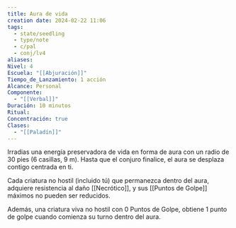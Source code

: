 ```yaml
---
title: Aura de vida
creation date: 2024-02-22 11:06
tags:
  - state/seedling
  - type/note
  - c/pal
  - conj/lv4
aliases: 
Nivel: 4
Escuela: "[[Abjuración]]"
Tiempo_de_Lanzamiento: 1 acción
Alcance: Personal
Componente:
  - "[[Verbal]]"
Duración: 10 minutos
Ritual: 
Concentración: true
Clases:
  - "[[Paladín]]"
---
```

Irradias una energía preservadora de vida en forma de aura con un radio de 30 pies (6 casillas, 9 m). Hasta que el conjuro finalice, el aura se desplaza contigo centrada en ti. 

Cada criatura no hostil (incluido tú) que permanezca dentro del aura, adquiere resistencia al daño [[Necrótico]], y sus [[Puntos de Golpe]] máximos no pueden ser reducidos. 

Además, una criatura viva no hostil con 0 Puntos de Golpe, obtiene 1 punto de golpe cuando comienza su turno dentro del aura.
